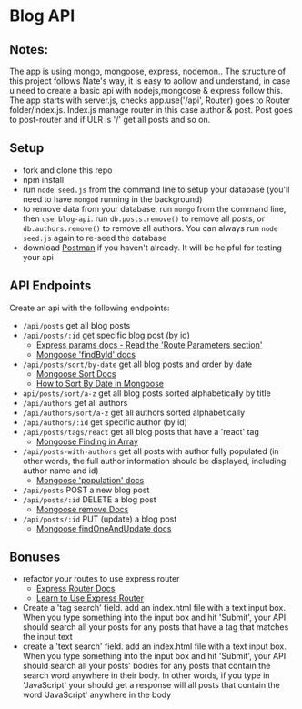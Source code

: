 # Blog API 
## Notes:
The app is using mongo, mongoose, express, nodemon.. The structure of this project follows Nate's way, it is easy to aollow and  understand, in case u need to create a basic api with nodejs,mongoose & express follow this. The app starts with server.js, checks app.use('/api', Router) goes to Router folder/index.js. Index.js manage router in this case author & post. Post goes to post-router and if ULR is '/' get all posts and so on.
## Setup
- fork and clone this repo
- npm install
- run `node seed.js` from the command line to setup your database (you'll need to have `mongod` running in the background)
-  to remove data from your database, run `mongo` from the command line, then `use blog-api`. run `db.posts.remove()` to remove all posts, or `db.authors.remove()` to remove all authors. You can always run `node seed.js` again to re-seed the database
- download [Postman](https://www.getpostman.com/) if you haven't already. It will be helpful for testing your api

## API Endpoints
Create an api with the following endpoints:

- `/api/posts` get all blog posts
- `/api/posts/:id` get specific blog post (by id)   
  - [Express params docs - Read the 'Route Parameters section'](https://expressjs.com/en/guide/routing.html)
  - [Mongoose 'findById' docs](http://mongoosejs.com/docs/api.html#model_Model.findById)
- `/api/posts/sort/by-date` get all blog posts and order by date
  - [Mongoose Sort Docs](http://mongoosejs.com/docs/api.html#query_Query-sort)
  - [How to Sort By Date in Mongoose](http://stackoverflow.com/questions/5825520/in-mongoose-how-do-i-sort-by-date-node-js)
- `api/posts/sort/a-z` get all blog posts sorted alphabetically by title
- `/api/authors` get all authors
- `/api/authors/sort/a-z` get all authors sorted alphabetically  
- `/api/authors/:id` get specific author (by id)
- `/api/posts/tags/react` get all blog posts that have a 'react' tag
  - [Mongoose Finding in Array](http://stackoverflow.com/questions/18148166/find-document-with-array-that-contains-a-specific-value)
- `/api/posts-with-authors` get all posts with author fully populated (in other words, the full author information should be displayed, including author name and id)
  - [Mongoose 'population' docs](http://mongoosejs.com/docs/populate.html)
- `/api/posts` POST a new blog post
- `/api/posts/:id` DELETE a blog post
  - [Mongoose remove Docs](http://mongoosejs.com/docs/api.html#query_Query-remove)
- `/api/posts/:id` PUT (update) a blog post
  - [Mongoose findOneAndUpdate docs](http://mongoosejs.com/docs/api.html#query_Query-findOneAndUpdate)

## Bonuses
- refactor your routes to use express router
  - [Express Router Docs](http://expressjs.com/en/api.html#router)
  - [Learn to Use Express Router](https://scotch.io/tutorials/learn-to-use-the-new-router-in-expressjs-4)
- Create a 'tag search' field. add an index.html file with a text input box. When you type something into the input box and hit 'Submit', your API should search all your posts for any posts that have a tag that matches the input text
-  create a 'text search' field. add an index.html file with a text input box. When you type something into the input box and hit 'Submit', your API should search all your posts' bodies for any posts that contain the search word anywhere in their body. In other words, if you type in 'JavaScript' your should get a response will all posts that contain the word 'JavaScript' anywhere in the body
